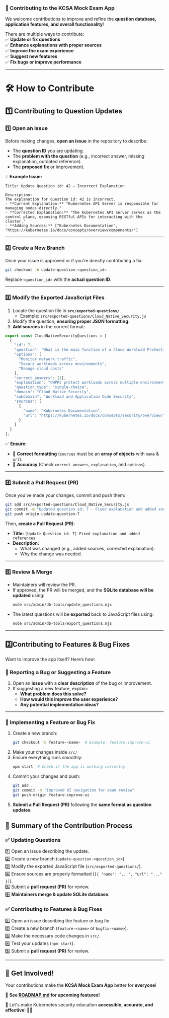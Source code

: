 ### **📝 Contributing to the KCSA Mock Exam App**  

We welcome contributions to improve and refine the **question database, application features, and overall functionality**!  

There are multiple ways to contribute:  
✅ **Update or fix questions**  
✅ **Enhance explanations with proper sources**  
✅ **Improve the exam experience**  
✅ **Suggest new features**  
✅ **Fix bugs or improve performance**  

---

# **🛠 How to Contribute**  

## **1️⃣ Contributing to Question Updates**  
### **1️⃣ Open an Issue**  
Before making changes, **open an issue** in the repository to describe:  
- The **question ID** you are updating.  
- The **problem with the question** (e.g., incorrect answer, missing explanation, outdated reference).  
- The **proposed fix** or improvement.  

💡 **Example Issue:**  
```
Title: Update Question id: 42 – Incorrect Explanation  

Description:  
The explanation for question id: 42 is incorrect.  
- **Current Explanation:** "Kubernetes API Server is responsible for managing nodes directly."  
- **Corrected Explanation:** "The Kubernetes API Server serves as the control plane, exposing RESTful APIs for interacting with the cluster."  
- **Adding Sources:** ["Kubernetes Documentation", "https://kubernetes.io/docs/concepts/overview/components/"]
```

---

### **2️⃣ Create a New Branch**  
Once your issue is approved or if you're directly contributing a fix:  
```bash
git checkout -b update-question-<question_id>
```
Replace `<question_id>` with the **actual question ID**.

---

### **3️⃣ Modify the Exported JavaScript Files**  
1. Locate the question file in **`src/exported-questions/`**  
   - Example: `src/exported-questions/Cloud_Native_Security.js`
2. Modify the question, **ensuring proper JSON formatting**.
3. **Add sources** in the correct format:  
```js
export const CloudNativeSecurityQuestions = [
  {
    "id": 7,
    "question": "What is the main function of a Cloud Workload Protection Platform (CWPP)?",
    "options": [
      "Monitor network traffic",
      "Secure workloads across environments",
      "Manage cloud costs"
    ],
    "correct_answers": [1],
    "explanation": "CWPPs protect workloads across multiple environments.",
    "question_type": "single-choice",
    "domain": "Cloud Native Security",
    "subdomain": "Workload and Application Code Security",
    "sources": [
      {
        "name": "Kubernetes Documentation",
        "url": "https://kubernetes.io/docs/concepts/security/overview/"
      }
    ]
  }
];
```
✅ **Ensure:**
- 📝 **Correct formatting** (`sources` must be an **array of objects** with `name` & `url`).  
- 🔢 **Accuracy** (Check `correct_answers`, `explanation`, and `options`).  

---

### **4️⃣ Submit a Pull Request (PR)**  
Once you've made your changes, commit and push them:  
```bash
git add src/exported-questions/Cloud_Native_Security.js
git commit -m "Updated question id: 7 - Fixed explanation and added sources"
git push origin update-question-7
```
Then, **create a Pull Request (PR)**:
- **Title:** `[Update Question id: 7] Fixed explanation and added references`
- **Description:**  
  - What was changed (e.g., added sources, corrected explanation).
  - Why the change was needed.  

---

### **5️⃣ Review & Merge**
- Maintainers will review the PR.
- If approved, the PR will be merged, and the **SQLite database will be updated** using:
  ```bash
  node src/admin/db-tools/update_questions.mjs
  ```
- The latest questions will be **exported** back to JavaScript files using:
  ```bash
  node src/admin/db-tools/export_questions.mjs
  ```

---


## **2️⃣Contributing to Features & Bug Fixes**  
Want to improve the app itself? Here’s how:  

### **📌 Reporting a Bug or Suggesting a Feature**
1. Open an **issue** with a **clear description** of the bug or improvement.
2. If suggesting a new feature, explain:  
   - **What problem does this solve?**  
   - **How would this improve the user experience?**  
   - **Any potential implementation ideas?**  

---

### **📌 Implementing a Feature or Bug Fix**
1. Create a new branch:  
   ```bash
   git checkout -b feature-<name>  # Example: feature-improve-ui
   ```
2. Make your changes inside `src/`  
3. Ensure everything runs smoothly:  
   ```bash
   npm start  # Check if the app is working correctly
   ```
4. Commit your changes and push:  
   ```bash
   git add .
   git commit -m "Improved UI navigation for exam review"
   git push origin feature-improve-ui
   ```
5. **Submit a Pull Request (PR)** following the **same format as question updates**.


## **🔹 Summary of the Contribution Process**
### **✅ Updating Questions**
1️⃣ Open an issue describing the update.  
2️⃣ Create a new branch (`update-question-<question_id>`).  
3️⃣ Modify the exported JavaScript file (`src/exported-questions/`).  
4️⃣ Ensure sources are properly formatted (`[{ "name": "...", "url": "..." }]`).  
5️⃣ Submit a **pull request (PR)** for review.  
6️⃣ **Maintainers merge & update SQLite database**.  

### **✅ Contributing to Features & Bug Fixes**
1️⃣ Open an issue describing the feature or bug fix.  
2️⃣ Create a new branch (`feature-<name>` or `bugfix-<name>`).  
3️⃣ Make the necessary code changes in `src/`.  
4️⃣ Test your updates (`npm start`).  
5️⃣ Submit a **pull request (PR)** for review.  

---

## **🚀 Get Involved!**
Your contributions make the **KCSA Mock Exam App** better for **everyone**!  

📖 **See [ROADMAP.md](ROADMAP.md) for upcoming features!**  

🚀 Let's make Kubernetes security education **accessible, accurate, and effective**! 🎯🔥  
